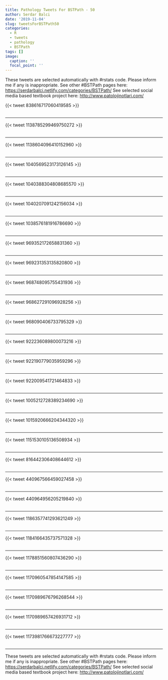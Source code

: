 ```yaml
---
title: Pathology Tweets For BSTPath - 50
author: Serdar Balci
date: '2019-11-04'
slug: tweetsForBSTPath50
categories:
  - R
  - tweets
  - pathology
  - BSTPath
tags: []
image:
  caption: ''
  focal_point: ''
---
```



These tweets are selected automatically with #rstats code. Please inform me if any is inappropriate.
See other #BSTPath pages here: https://serdarbalci.netlify.com/categories/BSTPath/ 
See selected social media based textbook project here: http://www.patolojinotlari.com/

{{< tweet 838616717060419585 >}}
<br>
<br>
<hr>
{{< tweet 1138785299469750272 >}}
<br>
<br>
<hr>
{{< tweet 1138604096410152960 >}}
<br>
<br>
<hr>
{{< tweet 1040569523173126145 >}}
<br>
<br>
<hr>
{{< tweet 1040388304808685570 >}}
<br>
<br>
<hr>
{{< tweet 1040207091242156034 >}}
<br>
<br>
<hr>
{{< tweet 1038576181916786690 >}}
<br>
<br>
<hr>
{{< tweet 969352172658831360 >}}
<br>
<br>
<hr>
{{< tweet 969231353135820800 >}}
<br>
<br>
<hr>
{{< tweet 968748095755431936 >}}
<br>
<br>
<hr>
{{< tweet 968627291096928256 >}}
<br>
<br>
<hr>
{{< tweet 968090406733795329 >}}
<br>
<br>
<hr>
{{< tweet 922236089800073216 >}}
<br>
<br>
<hr>
{{< tweet 922190779035959296 >}}
<br>
<br>
<hr>
{{< tweet 922009541721464833 >}}
<br>
<br>
<hr>
{{< tweet 1005212728389234690 >}}
<br>
<br>
<hr>
{{< tweet 1015920666204344320 >}}
<br>
<br>
<hr>
{{< tweet 1151530105136508934 >}}
<br>
<br>
<hr>
{{< tweet 816442306408644612 >}}
<br>
<br>
<hr>
{{< tweet 440967566459027458 >}}
<br>
<br>
<hr>
{{< tweet 440964956205219840 >}}
<br>
<br>
<hr>
{{< tweet 1186357741293621249 >}}
<br>
<br>
<hr>
{{< tweet 1184166435737571328 >}}
<br>
<br>
<hr>
{{< tweet 1178851560807436290 >}}
<br>
<br>
<hr>
{{< tweet 1170960547854147585 >}}
<br>
<br>
<hr>
{{< tweet 1170989676796268544 >}}
<br>
<br>
<hr>
{{< tweet 1170989657426931712 >}}
<br>
<br>
<hr>
{{< tweet 1173981766673227777 >}}
<br>
<br>
<hr>


These tweets are selected automatically with #rstats code. Please inform me if any is inappropriate.
See other #BSTPath pages here: https://serdarbalci.netlify.com/categories/BSTPath/ 
See selected social media based textbook project here: http://www.patolojinotlari.com/
